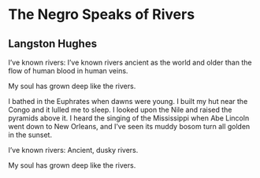 # The Negro Speaks of Rivers
## Langston Hughes
I’ve known rivers:
I’ve known rivers ancient as the world and older than the flow of human blood
in human veins.

My soul has grown deep like the rivers.

I bathed in the Euphrates when dawns were young.
I built my hut near the Congo and it lulled me to sleep.
I looked upon the Nile and raised the pyramids above it.
I heard the singing of the Mississippi when Abe Lincoln went down to New
Orleans, and I’ve seen its muddy bosom turn all golden in the sunset.

I’ve known rivers:
Ancient, dusky rivers.

My soul has grown deep like the rivers.